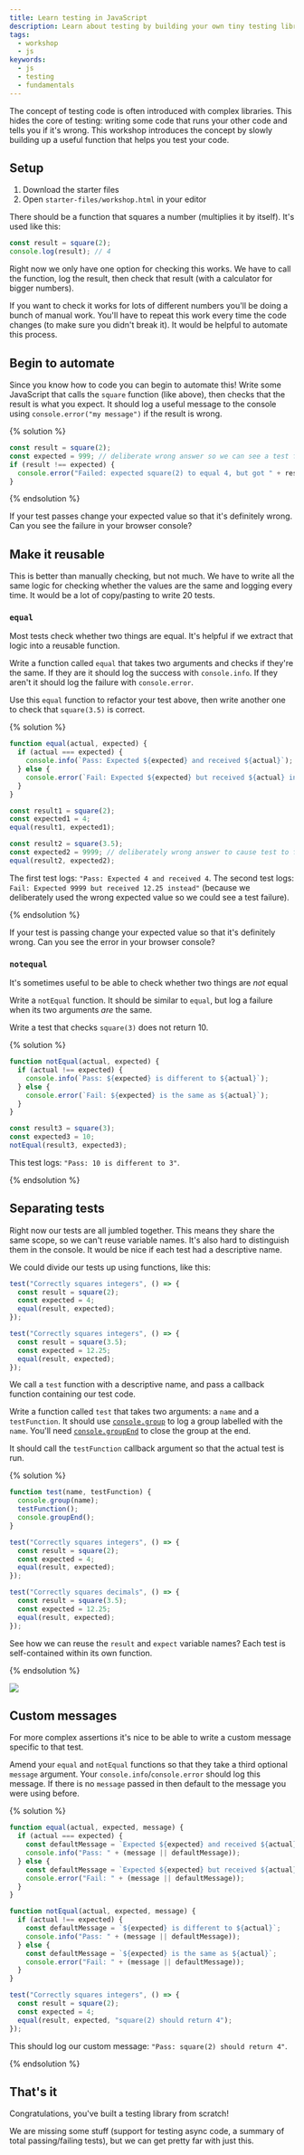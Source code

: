 ```yaml
---
title: Learn testing in JavaScript
description: Learn about testing by building your own tiny testing library.
tags:
  - workshop
  - js
keywords:
  - js
  - testing
  - fundamentals
---
```


The concept of testing code is often introduced with complex libraries. This hides the core of testing: writing some code that runs your other code and tells you if it's wrong. This workshop introduces the concept by slowly building up a useful function that helps you test your code.

## Setup

1. Download the starter files
1. Open `starter-files/workshop.html` in your editor

There should be a function that squares a number (multiplies it by itself). It's used like this:

```js
const result = square(2);
console.log(result); // 4
```

Right now we only have one option for checking this works. We have to call the function, log the result, then check that result (with a calculator for bigger numbers).

If you want to check it works for lots of different numbers you'll be doing a bunch of manual work. You'll have to repeat this work every time the code changes (to make sure you didn't break it). It would be helpful to automate this process.

## Begin to automate

Since you know how to code you can begin to automate this! Write some JavaScript that calls the `square` function (like above), then checks that the result is what you expect. It should log a useful message to the console using `console.error("my message")` if the result is wrong.

{% solution %}

```js
const result = square(2);
const expected = 999; // deliberate wrong answer so we can see a test failure
if (result !== expected) {
  console.error("Failed: expected square(2) to equal 4, but got " + result);
}
```

{% endsolution %}

If your test passes change your expected value so that it's definitely wrong. Can you see the failure in your browser console?

## Make it reusable

This is better than manually checking, but not much. We have to write all the same logic for checking whether the values are the same and logging every time. It would be a lot of copy/pasting to write 20 tests.

### `equal`

Most tests check whether two things are equal. It's helpful if we extract that logic into a reusable function.

Write a function called `equal` that takes two arguments and checks if they're the same. If they are it should log the success with `console.info`. If they aren't it should log the failure with `console.error`.

Use this `equal` function to refactor your test above, then write another one to check that `square(3.5)` is correct.

{% solution %}

```js
function equal(actual, expected) {
  if (actual === expected) {
    console.info(`Pass: Expected ${expected} and received ${actual}`);
  } else {
    console.error(`Fail: Expected ${expected} but received ${actual} instead`);
  }
}

const result1 = square(2);
const expected1 = 4;
equal(result1, expected1);

const result2 = square(3.5);
const expected2 = 9999; // deliberately wrong answer to cause test to fail
equal(result2, expected2);
```

The first test logs: `"Pass: Expected 4 and received 4`. The second test logs: `Fail: Expected 9999 but received 12.25 instead"` (because we deliberately used the wrong expected value so we could see a test failure).

{% endsolution %}

If your test is passing change your expected value so that it's definitely wrong. Can you see the error in your browser console?

### `notequal`

It's sometimes useful to be able to check whether two things are _not_ equal

Write a `notEqual` function. It should be similar to `equal`, but log a failure when its two arguments _are_ the same.

Write a test that checks `square(3)` does not return 10.

{% solution %}

```js
function notEqual(actual, expected) {
  if (actual !== expected) {
    console.info(`Pass: ${expected} is different to ${actual}`);
  } else {
    console.error(`Fail: ${expected} is the same as ${actual}`);
  }
}

const result3 = square(3);
const expected3 = 10;
notEqual(result3, expected3);
```

This test logs: `"Pass: 10 is different to 3"`.

{% endsolution %}

## Separating tests

Right now our tests are all jumbled together. This means they share the same scope, so we can't reuse variable names. It's also hard to distinguish them in the console. It would be nice if each test had a descriptive name.

We could divide our tests up using functions, like this:

```js
test("Correctly squares integers", () => {
  const result = square(2);
  const expected = 4;
  equal(result, expected);
});

test("Correctly squares integers", () => {
  const result = square(3.5);
  const expected = 12.25;
  equal(result, expected);
});
```

We call a `test` function with a descriptive name, and pass a callback function containing our test code.

Write a function called `test` that takes two arguments: a `name` and a `testFunction`. It should use [`console.group`](https://developer.mozilla.org/en-US/docs/Web/API/Console/group) to log a group labelled with the `name`. You'll need [`console.groupEnd`](https://developer.mozilla.org/en-US/docs/Web/API/Console/groupEnd) to close the group at the end.

It should call the `testFunction` callback argument so that the actual test is run.

{% solution %}

```js
function test(name, testFunction) {
  console.group(name);
  testFunction();
  console.groupEnd();
}

test("Correctly squares integers", () => {
  const result = square(2);
  const expected = 4;
  equal(result, expected);
});

test("Correctly squares decimals", () => {
  const result = square(3.5);
  const expected = 12.25;
  equal(result, expected);
});
```

See how we can reuse the `result` and `expect` variable names? Each test is self-contained within its own function.

{% endsolution %}

![](https://user-images.githubusercontent.com/9408641/74967349-b587b080-5410-11ea-8295-a2f81a8d0f78.png)

## Custom messages

For more complex assertions it's nice to be able to write a custom message specific to that test.

Amend your `equal` and `notEqual` functions so that they take a third optional `message` argument. Your `console.info`/`console.error` should log this message. If there is no `message` passed in then default to the message you were using before.

{% solution %}

```js
function equal(actual, expected, message) {
  if (actual === expected) {
    const defaultMessage = `Expected ${expected} and received ${actual}`;
    console.info("Pass: " + (message || defaultMessage));
  } else {
    const defaultMessage = `Expected ${expected} but received ${actual} instead`;
    console.error("Fail: " + (message || defaultMessage));
  }
}

function notEqual(actual, expected, message) {
  if (actual !== expected) {
    const defaultMessage = `${expected} is different to ${actual}`;
    console.info("Pass: " + (message || defaultMessage));
  } else {
    const defaultMessage = `${expected} is the same as ${actual}`;
    console.error("Fail: " + (message || defaultMessage));
  }
}

test("Correctly squares integers", () => {
  const result = square(2);
  const expected = 4;
  equal(result, expected, "square(2) should return 4");
});
```

This should log our custom message: `"Pass: square(2) should return 4"`.

{% endsolution %}

## That's it

Congratulations, you've built a testing library from scratch!

We are missing some stuff (support for testing async code, a summary of total passing/failing tests), but we can get pretty far with just this.
